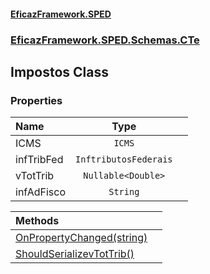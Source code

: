 #### [EficazFramework.SPED](EficazFrameworkSPED.md 'EficazFramework SPED')
### [EficazFramework.SPED.Schemas.CTe](EficazFramework.SPED.Schemas.CTe.md 'EficazFramework.SPED.Schemas.CTe')

## Impostos Class
### Properties

| Name | Type | |
| :--- | :---: | :--- |
| ICMS | `ICMS` |  |
| infTribFed | `InftributosFederais` |  |
| vTotTrib | `Nullable<Double>` |  |
| infAdFisco | `String` |  |

| Methods | |
| :--- | :--- |
| [OnPropertyChanged(string)](EficazFramework.SPED.Schemas.CTe/Impostos/OnPropertyChanged(string).md 'EficazFramework.SPED.Schemas.CTe.Impostos.OnPropertyChanged(string)') | |
| [ShouldSerializevTotTrib()](EficazFramework.SPED.Schemas.CTe/Impostos/ShouldSerializevTotTrib().md 'EficazFramework.SPED.Schemas.CTe.Impostos.ShouldSerializevTotTrib()') | |
